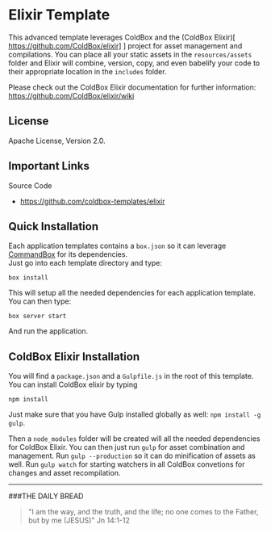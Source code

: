 # Elixir Template

This advanced template leverages ColdBox and the (ColdBox Elixir)[ https://github.com/ColdBox/elixir] ] project for asset management and compilations.  You can place all your static assets in the `resources/assets` folder and Elixir will combine, version, copy, and even babelify your code to their appropriate location in the `includes` folder.

Please check out the ColdBox Elixir documentation for further information: https://github.com/ColdBox/elixir/wiki

## License
Apache License, Version 2.0.

## Important Links

Source Code
- https://github.com/coldbox-templates/elixir

## Quick Installation

Each application templates contains a `box.json` so it can leverage [CommandBox](http://www.ortussolutions.com/products/commandbox) for its dependencies.  
Just go into each template directory and type:

```
box install
```

This will setup all the needed dependencies for each application template.  You can then type:

```
box server start
```

And run the application.

## ColdBox Elixir Installation

You will find a `package.json` and a `Gulpfile.js` in the root of this template. You can install ColdBox elixir by typing

```
npm install
```

Just make sure that you have Gulp installed globally as well: `npm install -g gulp`.

Then a `node_modules` folder will be created will all the needed dependencies for ColdBox Elixir.  You can then just run `gulp` for asset combination and management.  Run `gulp --production` so it can do minification of assets as well. Run `gulp watch` for starting watchers in all ColdBox convetions for changes and asset recompilation.

---
 
###THE DAILY BREAD
 > "I am the way, and the truth, and the life; no one comes to the Father, but by me (JESUS)" Jn 14:1-12
